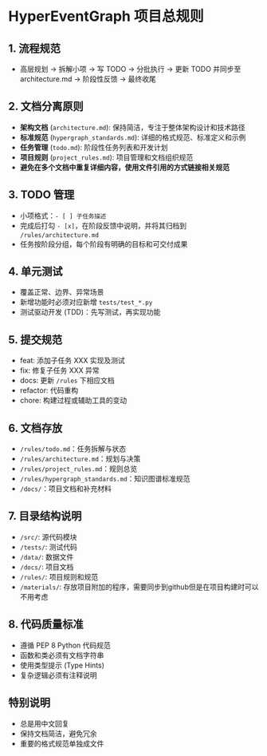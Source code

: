 # HyperEventGraph 项目总规则

## 1. 流程规范
- 高层规划 → 拆解小项 → 写 TODO → 分批执行 → 更新 TODO 并同步至 architecture.md → 阶段性反馈 → 最终收尾

## 2. 文档分离原则
- **架构文档** (`architecture.md`): 保持简洁，专注于整体架构设计和技术路径
- **标准规范** (`hypergraph_standards.md`): 详细的格式规范、标准定义和示例
- **任务管理** (`todo.md`): 阶段性任务列表和开发计划
- **项目规则** (`project_rules.md`): 项目管理和文档组织规范
- **避免在多个文档中重复详细内容，使用文件引用的方式链接相关规范**

## 3. TODO 管理
- 小项格式：`- [ ] 子任务描述`  
- 完成后打勾 `- [x]`，在阶段反馈中说明，并将其归档到 `/rules/architecture.md`
- 任务按阶段分组，每个阶段有明确的目标和可交付成果

## 4. 单元测试
- 覆盖正常、边界、异常场景  
- 新增功能时必须对应新增 `tests/test_*.py`
- 测试驱动开发 (TDD)：先写测试，再实现功能

## 5. 提交规范
- feat: 添加子任务 XXX 实现及测试  
- fix: 修复子任务 XXX 异常  
- docs: 更新 `/rules` 下相应文档
- refactor: 代码重构
- chore: 构建过程或辅助工具的变动

## 6. 文档存放
- `/rules/todo.md`：任务拆解与状态
- `/rules/architecture.md`：规划与决策
- `/rules/project_rules.md`：规则总览
- `/rules/hypergraph_standards.md`：知识图谱标准规范
- `/docs/`：项目文档和补充材料

## 7. 目录结构说明
- `/src/`: 源代码模块
- `/tests/`: 测试代码
- `/data/`: 数据文件
- `/docs/`: 项目文档
- `/rules/`: 项目规则和规范
- `/materials/`: 存放项目附加的程序，需要同步到github但是在项目构建时可以不用考虑

## 8. 代码质量标准
- 遵循 PEP 8 Python 代码规范
- 函数和类必须有文档字符串
- 使用类型提示 (Type Hints)
- 复杂逻辑必须有注释说明

## 特别说明
- 总是用中文回复
- 保持文档简洁，避免冗余
- 重要的格式规范单独成文件